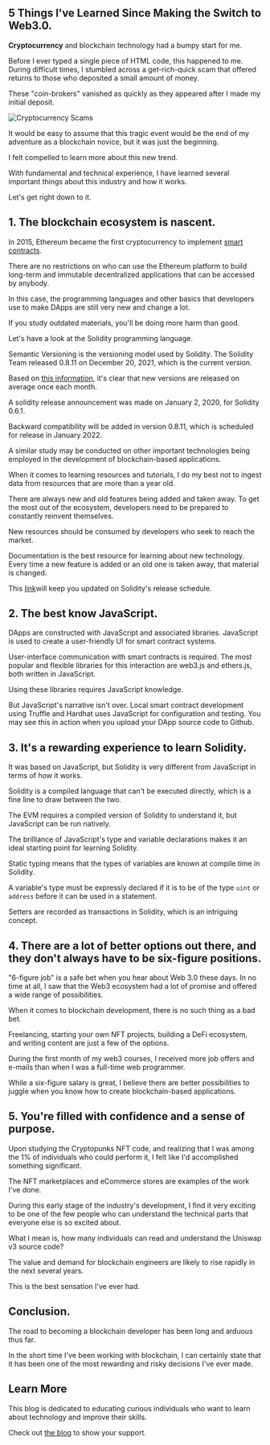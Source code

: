 ## 5 Things I've Learned Since Making the Switch to Web3.0.

**Cryptocurrency** and blockchain technology had a bumpy start for me.

Before I ever typed a single piece of HTML code, this happened to me. During difficult times, I stumbled across a get-rich-quick scam that offered returns to those who deposited a small amount of money.

These "coin-brokers" vanished as quickly as they appeared after I made my initial deposit.


![Cryptocurrency Scams](https://cdn.hashnode.com/res/hashnode/image/upload/v1642636282495/HFiI3lmSd.png)

It would be easy to assume that this tragic event would be the end of my adventure as a blockchain novice, but it was just the beginning.

I felt compelled to learn more about this new trend.

With fundamental and technical experience, I have learned several important things about this industry and how it works.

Let's get right down to it.


## 1.  The blockchain ecosystem is nascent.

In 2015, Ethereum became the first cryptocurrency to implement [smart contracts](https://blog.michaelasiedu.com/the-lifecycle-and-application-of-blockchain-smart-contracts).

There are no restrictions on who can use the Ethereum platform to build long-term and immutable decentralized applications that can be accessed by anybody.

In this case, the programming languages and other basics that developers use to make DApps are still very new and change a lot.

If you study outdated materials, you'll be doing more harm than good.

Let's have a look at the Solidity programming language.

Semantic Versioning is the versioning model used by Solidity. The Solidity Team released 0.8.11 on December 20, 2021, which is the current version.

Based on [this information,](https://blog.soliditylang.org/category/releases/) it's clear that new versions are released on average once each month.

A solidity release announcement was made on January 2, 2020, for Solidity 0.6.1.

Backward compatibility will be added in version 0.8.11, which is scheduled for release in January 2022.

A similar study may be conducted on other important technologies being employed in the development of blockchain-based applications.

When it comes to learning resources and tutorials, I do my best not to ingest data from resources that are more than a year old.

There are always new and old features being added and taken away. To get the most out of the ecosystem, developers need to be prepared to constantly reinvent themselves.

New resources should be consumed by developers who seek to reach the market.

Documentation is the best resource for learning about new technology. Every time a new feature is added or an old one is taken away, that material is changed.

This [link](https://blog.soliditylang.org/category/releases/)will keep you updated on Solidity's release schedule.




## 2.  The best know JavaScript.

DApps are constructed with JavaScript and associated libraries. JavaScript is used to create a user-friendly UI for smart contract systems.

User-interface communication with smart contracts is required. The most popular and flexible libraries for this interaction are web3.js and ethers.js, both written in JavaScript.

Using these libraries requires JavaScript knowledge.

But JavaScript's narrative isn't over. Local smart contract development using Truffle and Hardhat uses JavaScript for configuration and testing. You may see this in action when you upload your DApp source code to Github.


## 3.  It's a rewarding experience to learn Solidity.

It was based on JavaScript, but Solidity is very different from JavaScript in terms of how it works.

Solidity is a compiled language that can't be executed directly, which is a fine line to draw between the two.

The EVM requires a compiled version of Solidity to understand it, but JavaScript can be run natively.

The brilliance of JavaScript's type and variable declarations makes it an ideal starting point for learning Solidity.

Static typing means that the types of variables are known at compile time in Solidity.

A variable's type must be expressly declared if it is to be of the type `uint` or `address`  before it can be used in a statement.

Setters are recorded as transactions in Solidity, which is an intriguing concept.
 

## 4. There are a lot of better options out there, and they don't always have to be six-figure positions.

"6-figure job" is a safe bet when you hear about Web 3.0 these days. In no time at all, I saw that the Web3 ecosystem had a lot of promise and offered a wide range of possibilities.

When it comes to blockchain development, there is no such thing as a bad bet.

Freelancing, starting your own NFT projects, building a DeFi ecosystem, and writing content are just a few of the options.

During the first month of my web3 courses, I received more job offers and e-mails than when I was a full-time web programmer.

While a six-figure salary is great, I believe there are better possibilities to juggle when you know how to create blockchain-based applications.

## 5.  You're filled with confidence and a sense of purpose.

Upon studying the Cryptopunks NFT code, and realizing that I was among the 1% of individuals who could perform it, I felt like I'd accomplished something significant.

The NFT marketplaces and eCommerce stores are examples of the work I've done.

During this early stage of the industry's development, I find it very exciting to be one of the few people who can understand the technical parts that everyone else is so excited about.

What I mean is, how many individuals can read and understand the Uniswap v3 source code?

The value and demand for blockchain engineers are likely to rise rapidly in the next several years.

This is the best sensation I've ever had.


## Conclusion.

The road to becoming a blockchain developer has been long and arduous thus far.

In the short time I've been working with blockchain, I can certainly state that it has been one of the most rewarding and risky decisions I've ever made.

## Learn More

This blog is dedicated to educating curious individuals who want to learn about technology and improve their skills.

Check out [the blog](https://www.michaelasiedu.com/) to show your support.
